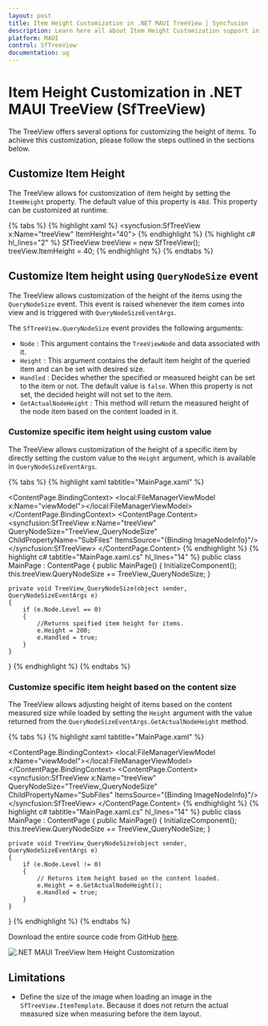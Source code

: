 ```yaml
---
layout: post
title: Item Height Customization in .NET MAUI TreeView | Syncfusion
description: Learn here all about Item Height Customization support in Syncfusion .NET MAUI TreeView (SfTreeView) control and more.
platform: MAUI
control: SfTreeView
documentation: ug
---
```


# Item Height Customization in .NET MAUI TreeView (SfTreeView)

The TreeView offers several options for customizing the height of items. To achieve this customization, please follow the steps outlined in the sections below.

## Customize Item Height

The TreeView allows for customization of item height by setting the `ItemHeight` property. The default value of this property is `48d`. This property can be customized at runtime.

{% tabs %}
{% highlight xaml %}
<syncfusion:SfTreeView x:Name="treeView" ItemHeight="40">
{% endhighlight %}
{% highlight c# hl_lines="2" %}
SfTreeView treeView = new SfTreeView();
treeView.ItemHeight = 40; 
{% endhighlight %}
{% endtabs %}

## Customize Item height using `QueryNodeSize` event
The TreeView allows customization of the height of the items using the `QueryNodeSize` event. This event is raised whenever the item comes into view and is triggered with `QueryNodeSizeEventArgs`.

The `SfTreeView.QueryNodeSize` event provides the following arguments:
 
 * `Node` : This argument contains the `TreeViewNode` and data associated with it.
 * `Height` : This argument contains the default item height of the queried item and can be set with desired size.
 * `Handled` : Decides whether the specified or measured height can be set to the item or not. The default value is `false`. When this property is not set, the decided height will not set to the item.
 * `GetActualNodeHeight` : This method will return the measured height of the node item based on the content loaded in it.

### Customize specific item height using custom value

The TreeView allows customization of the height of a specific item by directly setting the custom value to the `Height` argument, which is available in `QueryNodeSizeEventArgs`.

{% tabs %}
{% highlight xaml tabtitle="MainPage.xaml" %}
<?xml version="1.0" encoding="utf-8" ?>
<ContentPage xmlns="http://schemas.microsoft.com/dotnet/2021/maui"
             xmlns:x="http://schemas.microsoft.com/winfx/2009/xaml"
             xmlns:syncfusion="clr-namespace:Syncfusion.Maui.TreeView;assembly=Syncfusion.Maui.TreeView"
             xmlns:local="clr-namespace:GettingStarted"
             x:Class="GettingStarted.MainPage">
    <ContentPage.BindingContext>
       <local:FileManagerViewModel x:Name="viewModel"></local:FileManagerViewModel>
    </ContentPage.BindingContext>
    <ContentPage.Content>
       <syncfusion:SfTreeView x:Name="treeView"
                              QueryNodeSize="TreeView_QueryNodeSize"
                              ChildPropertyName="SubFiles"
                              ItemsSource="{Binding ImageNodeInfo}"/>
       </syncfusion:SfTreeView>
    </ContentPage.Content>
</ContentPage>
{% endhighlight %}
{% highlight c# tabtitle="MainPage.xaml.cs" hl_lines="14" %}
public class MainPage : ContentPage
{
    public MainPage()
    {
      InitializeComponent();
      this.treeView.QueryNodeSize += TreeView_QueryNodeSize;
    }
    
    private void TreeView_QueryNodeSize(object sender, QueryNodeSizeEventArgs e)
    {
        if (e.Node.Level == 0)
        {
            //Returns speified item height for items.
            e.Height = 200;
            e.Handled = true;
        }
    }
}
{% endhighlight %}
{% endtabs %}

### Customize specific item height based on the content size

The TreeView allows adjusting height of items based on the content measured size while loaded by setting the `Height` argument with the value returned from the `QueryNodeSizeEventArgs.GetActualNodeHeight` method.
                                             
{% tabs %}
{% highlight xaml tabtitle="MainPage.xaml" %}
<?xml version="1.0" encoding="utf-8" ?>
<ContentPage xmlns="http://schemas.microsoft.com/dotnet/2021/maui"
             xmlns:x="http://schemas.microsoft.com/winfx/2009/xaml"
             xmlns:syncfusion="clr-namespace:Syncfusion.Maui.TreeView;assembly=Syncfusion.Maui.TreeView"
             xmlns:local="clr-namespace:GettingStarted"
             x:Class="GettingStarted.MainPage">
    <ContentPage.BindingContext>
       <local:FileManagerViewModel x:Name="viewModel"></local:FileManagerViewModel>
    </ContentPage.BindingContext>
    <ContentPage.Content>
       <syncfusion:SfTreeView x:Name="treeView"
                              QueryNodeSize="TreeView_QueryNodeSize"
                              ChildPropertyName="SubFiles"
                              ItemsSource="{Binding ImageNodeInfo}"/>
       </syncfusion:SfTreeView>
    </ContentPage.Content>
</ContentPage>
{% endhighlight %}
{% highlight c# tabtitle="MainPage.xaml.cs" hl_lines="14" %}
public class MainPage : ContentPage
{
    public MainPage()
    {
      InitializeComponent();
      this.treeView.QueryNodeSize += TreeView_QueryNodeSize;
    }
    
    private void TreeView_QueryNodeSize(object sender, QueryNodeSizeEventArgs e)
    {
        if (e.Node.Level != 0)
        {
            // Returns item height based on the content loaded.
            e.Height = e.GetActualNodeHeight();
            e.Handled = true;
        }
    }
}
{% endhighlight %}
{% endtabs %}

Download the entire source code from GitHub [here](https://github.com/SyncfusionExamples/item-height-customization-in-.net-maui-treeview).

![.NET MAUI TreeView Item Height Customization](Images/item-height-customization/maui-treeview-item-height.png)


## Limitations

 * Define the size of the image when loading an image in the `SfTreeView.ItemTemplate`. Because it does not return the actual measured size when measuring before the item layout.

